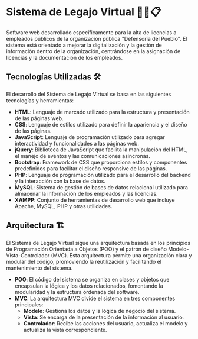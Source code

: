 # Sistema de Legajo Virtual 👨‍💼📋

Software web desarrollado específicamente para la alta de licencias a empleados públicos de la organización pública "Defensoría del Pueblo". El sistema está orientado a mejorar la digitalización y la gestión de información dentro de la organización, centrándose en la asignación de licencias y la documentación de los empleados.

## Tecnologías Utilizadas 🛠️

El desarrollo del Sistema de Legajo Virtual se basa en las siguientes tecnologías y herramientas:

- **HTML**: Lenguaje de marcado utilizado para la estructura y presentación de las páginas web.
- **CSS**: Lenguaje de estilos utilizado para definir la apariencia y el diseño de las páginas.
- **JavaScript**: Lenguaje de programación utilizado para agregar interactividad y funcionalidades a las páginas web.
- **jQuery**: Biblioteca de JavaScript que facilita la manipulación del HTML, el manejo de eventos y las comunicaciones asíncronas.
- **Bootstrap**: Framework de CSS que proporciona estilos y componentes predefinidos para facilitar el diseño responsive de las páginas.
- **PHP**: Lenguaje de programación utilizado para el desarrollo del backend y la interacción con la base de datos.
- **MySQL**: Sistema de gestión de bases de datos relacional utilizado para almacenar la información de los empleados y las licencias.
- **XAMPP**: Conjunto de herramientas de desarrollo web que incluye Apache, MySQL, PHP y otras utilidades.

## Arquitectura 🏗️

El Sistema de Legajo Virtual sigue una arquitectura basada en los principios de Programación Orientada a Objetos (POO) y el patrón de diseño Modelo-Vista-Controlador (MVC). Esta arquitectura permite una organización clara y modular del código, promoviendo la reutilización y facilitando el mantenimiento del sistema.

- **POO**: El código del sistema se organiza en clases y objetos que encapsulan la lógica y los datos relacionados, fomentando la modularidad y la estructura ordenada del software.
- **MVC**: La arquitectura MVC divide el sistema en tres componentes principales:
  - **Modelo**: Gestiona los datos y la lógica de negocio del sistema.
  - **Vista**: Se encarga de la presentación de la información al usuario.
  - **Controlador**: Recibe las acciones del usuario, actualiza el modelo y actualiza la vista correspondiente.
